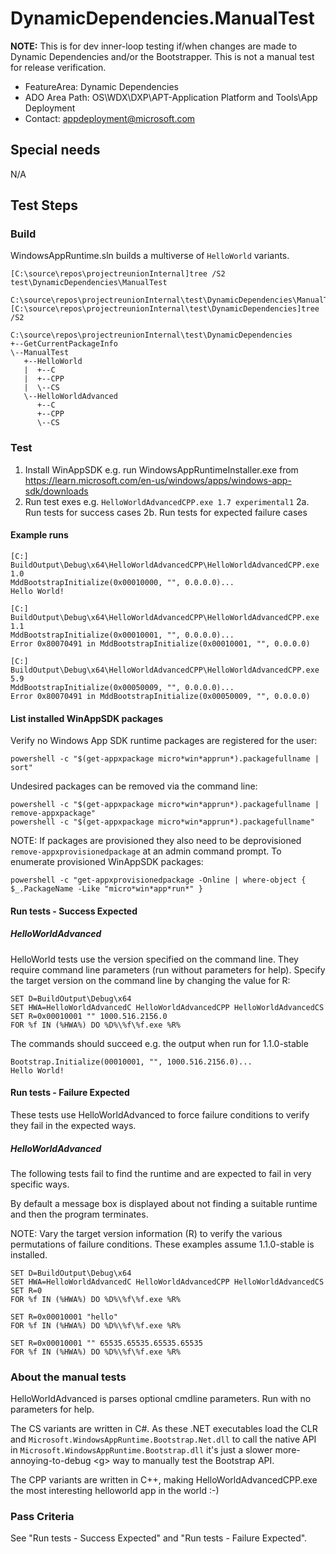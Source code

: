 # DynamicDependencies.ManualTest

**NOTE:** This is for dev inner-loop testing if/when changes are made to Dynamic Dependencies and/or
the Bootstrapper. This is not a manual test for release verification.

* FeatureArea: Dynamic Dependencies
* ADO Area Path: OS\WDX\DXP\APT-Application Platform and Tools\App Deployment
* Contact: appdeployment@microsoft.com

## Special needs

N/A

## Test Steps

### Build

WindowsAppRuntime.sln builds a multiverse of `HelloWorld` variants.

```
[C:\source\repos\projectreunionInternal]tree /S2 test\DynamicDependencies\ManualTest

C:\source\repos\projectreunionInternal\test\DynamicDependencies\ManualTest\
[C:\source\repos\projectreunionInternal\test\DynamicDependencies]tree /S2

C:\source\repos\projectreunionInternal\test\DynamicDependencies
+--GetCurrentPackageInfo
\--ManualTest
   +--HelloWorld
   |  +--C
   |  +--CPP
   |  \--CS
   \--HelloWorldAdvanced
      +--C
      +--CPP
      \--CS
```

### Test

1. Install WinAppSDK e.g. run WindowsAppRuntimeInstaller.exe from https://learn.microsoft.com/en-us/windows/apps/windows-app-sdk/downloads
2. Run test exes e.g. `HelloWorldAdvancedCPP.exe 1.7 experimental1`
2a. Run tests for success cases
2b. Run tests for expected failure cases

#### Example runs

```
[C:] BuildOutput\Debug\x64\HelloWorldAdvancedCPP\HelloWorldAdvancedCPP.exe 1.0
MddBootstrapInitialize(0x00010000, "", 0.0.0.0)...
Hello World!

[C:] BuildOutput\Debug\x64\HelloWorldAdvancedCPP\HelloWorldAdvancedCPP.exe 1.1
MddBootstrapInitialize(0x00010001, "", 0.0.0.0)...
Error 0x80070491 in MddBootstrapInitialize(0x00010001, "", 0.0.0.0)

[C:] BuildOutput\Debug\x64\HelloWorldAdvancedCPP\HelloWorldAdvancedCPP.exe 5.9
MddBootstrapInitialize(0x00050009, "", 0.0.0.0)...
Error 0x80070491 in MddBootstrapInitialize(0x00050009, "", 0.0.0.0)
```

#### List installed WinAppSDK packages

Verify no Windows App SDK runtime packages are registered for the user:

```
powershell -c "$(get-appxpackage micro*win*apprun*).packagefullname | sort"
```

Undesired packages can be removed via the command line:

```
powershell -c "$(get-appxpackage micro*win*apprun*).packagefullname | remove-appxpackage"
powershell -c "$(get-appxpackage micro*win*apprun*).packagefullname"
```

NOTE:  If packages are provisioned they also need to be deprovisioned `remove-appxprovisionedpackage` at an admin command prompt. To enumerate provisioned WinAppSDK packages:

```
powershell -c "get-appxprovisionedpackage -Online | where-object { $_.PackageName -Like "micro*win*app*run*" }
```

#### Run tests - Success Expected

##### HelloWorldAdvanced

HelloWorld tests use the version specified on the command line. They require command line parameters
(run without parameters for help). Specify the target version on the command line by changing the value for R:

```
SET D=BuildOutput\Debug\x64
SET HWA=HelloWorldAdvancedC HelloWorldAdvancedCPP HelloWorldAdvancedCS
SET R=0x00010001 "" 1000.516.2156.0
FOR %f IN (%HWA%) DO %D%\%f\%f.exe %R%
```

The commands should succeed e.g. the output when run for 1.1.0-stable

```
Bootstrap.Initialize(00010001, "", 1000.516.2156.0)...
Hello World!
```

#### Run tests - Failure Expected

These tests use HelloWorldAdvanced to force failure conditions to verify they fail in the expected ways.

##### HelloWorldAdvanced

The following tests fail to find the runtime and are expected to fail in very specific ways.

By default a message box is displayed about not finding a suitable runtime and then the program terminates.

NOTE: Vary the target version information (R) to verify the various permutations of failure conditions.
These examples assume 1.1.0-stable is installed.

```
SET D=BuildOutput\Debug\x64
SET HWA=HelloWorldAdvancedC HelloWorldAdvancedCPP HelloWorldAdvancedCS
SET R=0
FOR %f IN (%HWA%) DO %D%\%f\%f.exe %R%

SET R=0x00010001 "hello"
FOR %f IN (%HWA%) DO %D%\%f\%f.exe %R%

SET R=0x00010001 "" 65535.65535.65535.65535
FOR %f IN (%HWA%) DO %D%\%f\%f.exe %R%
```

### About the manual tests

HelloWorldAdvanced is parses optional cmdline parameters. Run with no parameters for help.

The CS variants are written in C#. As these .NET executables load the CLR and
`Microsoft.WindowsAppRuntime.Bootstrap.Net.dll` to call the native API in
`Microsoft.WindowsAppRuntime.Bootstrap.dll` it's just a slower more-annoying-to-debug &lt;g&gt;
way to manually test the Bootstrap API.

The CPP variants are written in C++, making HelloWorldAdvancedCPP.exe
the most interesting helloworld app in the world :-)

### Pass Criteria

See "Run tests - Success Expected" and "Run tests - Failure Expected".
